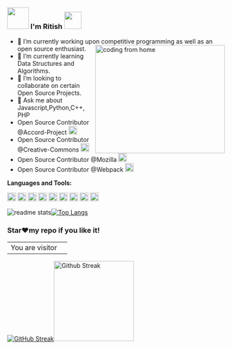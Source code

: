 ### <img src="https://i.pinimg.com/originals/00/4b/17/004b173f6e3d6843df10114e087f30a8.gif" width="50" height="50" /> I'm Ritish  <img src="https://media.tenor.com/images/3b388fe03da271d2674faf85eb7c3fcd/tenor.gif" width=40 height=40 />  


- 🔭 I’m currently working upon competitive programming as well as an open source enthusiast. <img align="right" alt="coding from home" src= "https://camo.githubusercontent.com/410dd0b1b800cd1e13965237beee2a32474be978/68747470733a2f2f6d656469612e67697068792e636f6d2f6d656469612f4d3967624264396e6244724f5475314d71782f67697068792e676966" height = 250 width = 300/>
- 🌱 I’m currently learning Data Structures and Algorithms.
- 👯 I’m looking to collaborate on certain Open Source Projects.
- 💬 Ask me about Javascript,Python,C++, PHP
- Open Source Contributor @Accord-Project <code><img height="20" src="https://avatars.githubusercontent.com/u/29445438?v=4"></code>
- Open Source Contributor @Creative-Commons <code><img height="20" src="https://avatars.githubusercontent.com/u/3248958?v=4"></code>
- Open Source Contributor @Mozilla <code><img height="20" src="https://avatars.githubusercontent.com/u/131524?v=4"></code>
- Open Source Contributor @Webpack <code><img height="20" src="https://avatars.githubusercontent.com/u/2105791?v=4"></code>

**Languages and Tools:**  

<code><img height="20" src="https://html5hive.org/wp-content/uploads/2014/06/js_800x800-619x619.jpg.webp"></code>
<code><img height="20" src="https://upload.wikimedia.org/wikipedia/commons/thumb/c/c3/Python-logo-notext.svg/165px-Python-logo-notext.svg.png"></code>
<code><img height="20" src="https://commons.wikimedia.org/wiki/File:PHP-logo.svg#/media/File:PHP-logo.svg"></code>
<code><img height="20" src="https://sentry.io/_assets/logos/django-f6f336cde20615169bbf4441c748188dd9903908bc6af952df3bd8f899c55a41.svg"></code>
<code><img height="20" src="https://upload.wikimedia.org/wikipedia/commons/thumb/a/a7/React-icon.svg/640px-React-icon.svg.png"></code>
<code><img height="20" src="https://sentry.io/_assets/logos/node-3424bd51a773808e4b2473878d45009ded79ac1a897b64de6fb68b8e0dd4a697.svg"></code>
<code><img height="20" src="https://www.oracle.com/a/ocom/img/obic-java-cup.svg"></code>
<code><img height="20" src="https://www.postgresql.org/media/img/about/press/elephant.png"></code>
<code><img height="20" src="https://avatars3.githubusercontent.com/u/18133"></code>

<img src = "https://github-readme-stats.vercel.app/api?username=Cronus1007&&show_icons=true&theme=radical" alt="readme stats">[![Top Langs](https://github-readme-stats.vercel.app/api/top-langs/?username=Cronus1007&layout=compact&theme=merko)](https://github.com/anuraghazra/github-readme-stats)

### Star❤️my repo if you like it!

</div>
<table>
  <tr>
    <td>You are visitor</td>
    <td><img src="https://profile-counter.glitch.me/cronus1007/count.svg" alt="" /></td>
  </tr>
</table>

[![GitHub Streak](http://github-readme-streak-stats.herokuapp.com?user=Cronus1007&theme=dark)](https://git.io/streak-stats)<img height="185" alt="Github Streak" src="https://camo.githubusercontent.com/797ae82e5bbab42afb65299666ccea8e4328bb6470407c14bcef614dab6fabe6/68747470733a2f2f6d65646961342e67697068792e636f6d2f6d656469612f5262444b61637a71576f76497567794a6d572f323030772e776562703f6369643d656366303565343779727a6e687964347731636e77626533686c696c706d6c733363306d7273796d68647a6d7a70357a267269643d323030772e77656270" data-canonical-src="https://media4.giphy.com/media/RbDKaczqWovIugyJmW/200w.webp?cid=ecf05e47yrznhyd4w1cnwbe3hlilpmls3c0mrsymhdzmzp5z&amp;rid=200w.webp" style="max-width:100%;">

